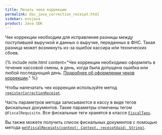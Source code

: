 ```yaml
---
title: Печать чека коррекции
permalink: doc_java_correction_receipt.html
sidebar: evojava
product: Java SDK
---
```


Чек коррекции необходим для исправления разницы между поступившей выручкой и данных о выручке, переданных в ФНС. Такая разница может возникнуть из-за ошибок кассира или технических сбоев.

{% include note.html content="Чек коррекции необходимо оформлять в течение кассовой смены, в день, когда была допущена ошибка или любой последующий день. [Подробнее об оформлении чеков коррекции](https://www.nalog.ru/rn27/news/activities_fts/7636412/)." %}

Чтобы напечатать чек коррекции используйте метод [`registerCorrectionReceipt`](./integration-library/ru/evotor/framework/kkt/api/KktApi.html#registerCorrectionReceipt-context-settlementType-taxationSystem-correctionType-basisForCorrection-prescriptionNumber-correctableSettlementDate-amountPaid-paymentMean-vatRate-correctionDescription-callback-).

Часть параметров метода записываются в кассу в виде тегов фискальных документов. Такие параметры отмечены тегом `@FiscalRequisite`. Все фискальные теги хранятся в классе [`FiscalTags`](./integration-library/ru/evotor/framework/kkt/FiscalTags.html).

Вы также можете получить список фискальных документов с помощью метода [`getFiscalReceipts(context: Context, receiptUuid: String)`](./integration-library/ru/evotor/framework/receipt/ReceiptApi.html#getFiscalReceipts-context-receiptUuid-).
